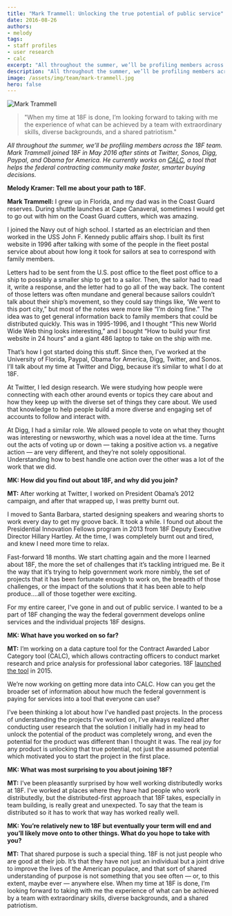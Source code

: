 ```yaml
---
title: "Mark Trammell: Unlocking the true potential of public service"
date: 2016-08-26
authors:
- melody
tags:
- staff profiles
- user research
- calc
excerpt: "All throughout the summer, we’ll be profiling members across the 18F team. Mark Trammell joined 18F in May 2016 after stints at Twitter, Sonos, Digg, Paypal, and Obama for America. He currently works on CALC, a tool that helps the federal contracting community make faster, smarter buying decisions."
description: "All throughout the summer, we’ll be profiling members across the 18F team. Mark Trammell joined 18F in May 2016 after stints at Twitter, Sonos, Digg, Paypal, and Obama for America. He currently works on CALC, a tool that helps the federal contracting community make faster, smarter buying decisions."
image: /assets/img/team/mark-trammell.jpg
hero: false
---
```


<aside class="pquote pquote-single">
	<img class="pquote-img" src="{{site.baseurl }}/assets/img/team/mark-trammell.jpg" alt="Mark Trammell">
	<blockquote>
		<p>"When my time at 18F is done, I’m looking forward to taking with me the experience of what can be achieved by a team with extraordinary skills, diverse backgrounds, and a shared patriotism."</p>
	</blockquote>
</aside>

*All throughout the summer, we’ll be profiling members across the 18F team. Mark Trammell joined 18F in May 2016 after stints at Twitter, Sonos, Digg, Paypal, and Obama for America. He currently works on [CALC](https://calc.gsa.gov/), a tool that helps the federal contracting community make faster, smarter buying decisions.*

**Melody Kramer: Tell me about your path to 18F.**

**Mark Trammell:** I grew up in Florida, and my dad was in the Coast Guard reserves. During shuttle launches at Cape Canaveral, sometimes I would get to go out with him on the Coast Guard cutters, which was amazing.

I joined the Navy out of high school. I started as an electrician and then worked in the USS John F. Kennedy public affairs shop. I built its first website in 1996 after talking with some of the people in the fleet postal service about about how long it took for sailors at sea to correspond with family members.

Letters had to be sent from the U.S. post office to the fleet post office to a ship to possibly a smaller ship to get to a sailor. Then, the sailor had to read it, write a response, and the letter had to go all of the way back. The content of those letters was often mundane and general because sailors couldn’t talk about their ship’s movement, so they could say things like, ‘We went to this port city,” but most of the notes were more like “I’m doing fine.” The idea was to get general information back to family members that could be distributed quickly. This was in 1995-1996, and I thought “This new World Wide Web thing looks interesting,” and I bought “How to build your first website in 24 hours” and a giant 486 laptop to take on the ship with me.

That’s how I got started doing this stuff. Since then, I’ve worked at the University of Florida, Paypal, Obama for America, Digg, Twitter, and Sonos. I’ll talk about my time at Twitter and Digg, because it’s similar to what I do at 18F.

At Twitter, I led design research. We were studying how people were connecting with each other around events or topics they care about and how they keep up with the diverse set of things they care about. We used that knowledge to help people build a more diverse and engaging set of accounts to follow and interact with.

At Digg, I had a similar role. We allowed people to vote on what they thought was interesting or newsworthy, which was a novel idea at the time. Turns out the acts of voting up or down — taking a positive action vs. a negative action — are very different, and they’re not solely oppositional. Understanding how to best handle one action over the other was a lot of the work that we did.

**MK: How did you find out about 18F, and why did you join?**

**MT:** After working at Twitter, I worked on President Obama’s 2012 campaign, and after that wrapped up, I was pretty burnt out.

I moved to Santa Barbara, started designing speakers and wearing shorts to work every day to get my groove back. It took a while. I found out about the Presidential Innovation Fellows program in 2013 from 18F Deputy Executive Director Hillary Hartley. At the time, I was completely burnt out and tired, and knew I need more time to relax.

Fast-forward 18 months. We start chatting again and the more I learned about 18F, the more the set of challenges that it’s tackling intrigued me. Be it the way that it’s trying to help government work more nimbly, the set of projects that it has been fortunate enough to work on, the breadth of those challenges, or the impact of the solutions that it has been able to help produce….all of those together were exciting.

For my entire career, I've gone in and out of public service. I wanted to be a part of 18F changing the way the federal government develops online services and the individual projects 18F designs.

**MK: What have you worked on so far?**

**MT:** I’m working on a data capture tool for the Contract Awarded Labor Category tool (CALC), which allows contracting officers to conduct market research and price analysis for professional labor categories. 18F [launched the tool](https://18f.gsa.gov/2015/05/12/announcing-the-calc-tool/) in 2015.

We’re now working on getting more data into CALC. How can you get the broader set of information about how much the federal government is paying for services into a tool that everyone can use?

I’ve been thinking a lot about how I’ve handled past projects. In the process of understanding the projects I’ve worked on, I’ve always realized after conducting user research that the solution I initially had in my head to unlock the potential of the product was completely wrong, and even the potential for the product was different than I thought it was. The real joy for any product is unlocking that true potential, not just the assumed potential which motivated you to start the project in the first place.

**MK: What was most surprising to you about joining 18F?**

**MT:** I’ve been pleasantly surprised by how well working distributedly works at 18F. I’ve worked at places where they have had people who work distributedly, but the distributed-first approach that 18F takes, especially in team building, is really great and unexpected. To say that the team is distributed so it has to work that way has worked really well.

**MK: You’re relatively new to 18F but eventually your term will end and you’ll likely move onto to other things. What do you hope to take with you?**

**MT:** That shared purpose is such a special thing. 18F is not just people who are good at their job. It’s that they have not just an individual but a joint drive to improve the lives of the American populace, and that sort of shared understanding of purpose is not something that you see often — or, to this extent, maybe ever — anywhere else. When my time at 18F is done, I’m looking forward to taking with me the experience of what can be achieved by a team with extraordinary skills, diverse backgrounds, and a shared patriotism.
